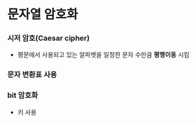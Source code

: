 # 문자열 암호화

### 시저 암호(Caesar cipher)

- 평문에서 사용되고 있는 알파벳을 일정한 문자 수만큼 **평행이동** 시킴



### 문자 변환표 사용

### bit 암호화

- 키 사용

